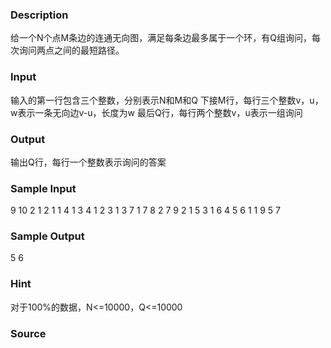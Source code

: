 
### Description
给一个N个点M条边的连通无向图，满足每条边最多属于一个环，有Q组询问，每次询问两点之间的最短路径。
### Input
输入的第一行包含三个整数，分别表示N和M和Q 下接M行，每行三个整数v，u，w表示一条无向边v-u，长度为w 最后Q行，每行两个整数v，u表示一组询问
### Output
输出Q行，每行一个整数表示询问的答案
### Sample Input
9 10 2
1 2 1
1 4 1
3 4 1
2 3 1
3 7 1
7 8 2
7 9 2
1 5 3
1 6 4
5 6 1
1 9
5 7

### Sample Output
5
6

### Hint
对于100%的数据，N<=10000，Q<=10000
### Source
